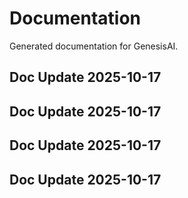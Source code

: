 # Documentation

Generated documentation for GenesisAI.

## Doc Update 2025-10-17

## Doc Update 2025-10-17

## Doc Update 2025-10-17

## Doc Update 2025-10-17
